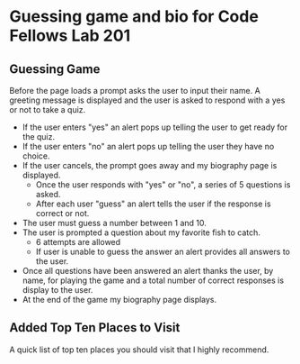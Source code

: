 # Guessing game and bio for Code Fellows Lab 201

## Guessing Game
Before the page loads a prompt asks the user to input their name. A greeting message is displayed and the user is asked to respond with a yes or not to take a quiz. 
* If the user enters "yes" an alert pops up telling the user to get ready for the quiz.
* If the user enters "no" an alert pops up telling the user they have no choice.
* If the user cancels, the prompt goes away and my biography page is displayed.
  - Once the user responds with "yes" or "no", a series of 5 questions is asked.
  - After each user "guess" an alert tells the user if the response is correct or not.
* The user must guess a number between 1 and 10.
* The user is prompted a question about my favorite fish to catch.
  - 6 attempts are allowed
  - If user is unable to guess the answer an alert provides all answers to the user.
* Once all questions have been answered an alert thanks the user, by name, for playing the game and a total number of correct responses is display to the user.
* At the end of the game my biography page displays.

## Added Top Ten Places to Visit
  A quick list of top ten places you should visit that I highly recommend.



